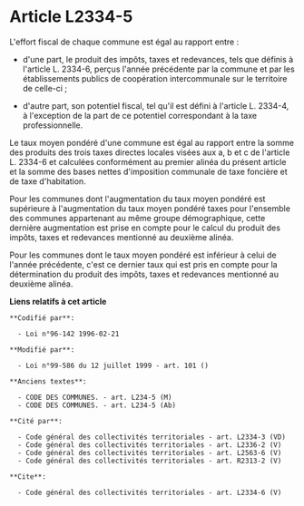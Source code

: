 # Article L2334-5

L'effort fiscal de chaque commune est égal au rapport entre :

- d'une part, le produit des impôts, taxes et redevances, tels que définis à l'article L. 2334-6, perçus l'année précédente
par la commune et par les établissements publics de coopération intercommunale sur le territoire de celle-ci ;

- d'autre part, son potentiel fiscal, tel qu'il est défini à l'article L. 2334-4, à l'exception de la part de ce potentiel
correspondant à la taxe professionnelle. 

Le taux moyen pondéré d'une commune est égal au rapport entre la somme des produits des trois taxes directes locales visées
aux a, b et c de l'article L. 2334-6 et calculées conformément au premier alinéa du présent article et la somme des bases
nettes d'imposition communale de taxe foncière et de taxe d'habitation. 

Pour les communes dont l'augmentation du taux moyen pondéré est supérieure à l'augmentation du taux moyen pondéré taxes pour
l'ensemble des communes appartenant au même groupe démographique, cette dernière augmentation est prise en compte pour le
calcul du produit des impôts, taxes et redevances mentionné au deuxième alinéa. 

Pour les communes dont le taux moyen pondéré est inférieur à celui de l'année précédente, c'est ce dernier taux qui est pris
en compte pour la détermination du produit des impôts, taxes et redevances mentionné au deuxième alinéa.

**Liens relatifs à cet article**

	**Codifié par**:

	  - Loi n°96-142 1996-02-21

	**Modifié par**:

	  - Loi n°99-586 du 12 juillet 1999 - art. 101 ()

	**Anciens textes**:

	  - CODE DES COMMUNES. - art. L234-5 (M)
	  - CODE DES COMMUNES. - art. L234-5 (Ab)

	**Cité par**:

	  - Code général des collectivités territoriales - art. L2334-3 (VD)
	  - Code général des collectivités territoriales - art. L2336-2 (V)
	  - Code général des collectivités territoriales - art. L2563-6 (V)
	  - Code général des collectivités territoriales - art. R2313-2 (V)

	**Cite**:

	  - Code général des collectivités territoriales - art. L2334-6 (V)
